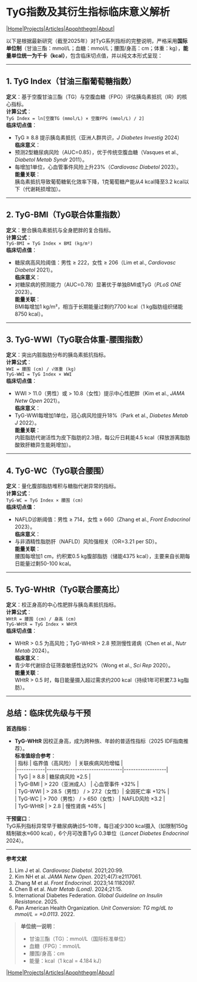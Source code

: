 # TyG指数及其衍生指标临床意义解析

|[Home](/README.md)|[Projects](/projects.md)|[Articles](/articles.md)|[Apophthegm](/apophthegm.md)|[About](/about.md)|

以下是根据最新研究（截至2025年）对TyG系列指标的完整说明，严格采用**国际单位制**（甘油三酯：mmol/L；血糖：mmol/L；腰围/身高：cm；体重：kg），**能量单位统一为千卡（kcal）**，包含临床切点值，并以纯文本形式呈现：

---

## **1. TyG Index（甘油三酯葡萄糖指数）**  
**定义**：基于空腹甘油三酯（TG）与空腹血糖（FPG）评估胰岛素抵抗（IR）的核心指标。  
**计算公式**：  
`TyG Index = ln[空腹TG (mmol/L) × 空腹FPG (mmol/L) / 2]`  
**临床切点值**：  
- TyG ≥ 8.8 提示胰岛素抵抗（亚洲人群共识，*J Diabetes Investig* 2024）  
**临床意义**：  
- 预测2型糖尿病风险（AUC=0.85），优于传统空腹血糖（Vasques et al., *Diabetol Metab Syndr* 2011）。  
- 每增加1单位，心血管事件风险上升23%（*Cardiovasc Diabetol* 2023）。  
**能量关联**：  
胰岛素抵抗导致葡萄糖氧化效率下降，1克葡萄糖产能从4 kcal降至3.2 kcal以下（代谢耗损增加）。  

---

## **2. TyG-BMI（TyG联合体重指数）**  
**定义**：整合胰岛素抵抗与全身肥胖的复合指标。  
**计算公式**：  
`TyG-BMI = TyG Index × BMI (kg/m²)`  
**临床切点值**：  
- 糖尿病高风险阈值：男性 ≥ 222，女性 ≥ 206（Lim et al., *Cardiovasc Diabetol* 2021）。  
**临床意义**：  
- 对糖尿病的预测能力（AUC=0.78）显著优于单独BMI或TyG（*PLoS ONE* 2023）。  
**能量关联**：  
BMI每增加1 kg/m²，相当于长期能量过剩约7700 kcal（1 kg脂肪组织储能8750 kcal）。  

---

## **3. TyG-WWI（TyG联合体重-腰围指数）**  
**定义**：突出内脏脂肪分布的胰岛素抵抗指标。  
**计算公式**：  
`WWI = 腰围 (cm) / √体重 (kg)`  
`TyG-WWI = TyG Index × WWI`  
**临床切点值**：  
- WWI > 11.0（男性）或 > 10.8（女性）提示中心性肥胖（Kim et al., *JAMA Netw Open* 2021）。  
**临床意义**：  
- TyG-WWI每增加1单位，冠心病风险提升18%（Park et al., *Diabetes Metab J* 2022）。  
**能量关联**：  
内脏脂肪代谢活性为皮下脂肪的2.3倍，每公斤日耗能4.5 kcal（释放游离脂肪酸致肝糖异生能耗增加）。  

---

## **4. TyG-WC（TyG联合腰围）**  
**定义**：量化腹部脂肪堆积与糖脂代谢异常的指标。  
**计算公式**：  
`TyG-WC = TyG Index × 腰围 (cm)`  
**临床切点值**：  
- NAFLD诊断阈值：男性 ≥ 714，女性 ≥ 660（Zhang et al., *Front Endocrinol* 2023）。  
**临床意义**：  
- 与非酒精性脂肪肝（NAFLD）风险强相关（OR=3.21 per SD）。  
**能量关联**：  
腰围每增加1 cm，约积累0.5 kg腹部脂肪（储能4375 kcal），主要来自长期每日能量过剩50-100 kcal。  

---

## **5. TyG-WHtR（TyG联合腰高比）**  
**定义**：校正身高的中心性肥胖与胰岛素抵抗指标。  
**计算公式**：  
`WHtR = 腰围 (cm) / 身高 (cm)`  
`TyG-WHtR = TyG Index × WHtR`  
**临床切点值**：  
- WHtR > 0.5 为高风险；TyG-WHtR > 2.8 预测慢性肾病（Chen et al., *Nutr Metab* 2024）。  
**临床意义**：  
- 青少年代谢综合征筛查敏感性达92%（Wong et al., *Sci Rep* 2020）。  
**能量关联**：  
WHtR > 0.5 时，每日能量摄入超过需求约200 kcal（持续1年可积累7.3 kg脂肪）。  

---

## **总结：临床优先级与干预**  
**首选指标**：  
- **TyG-WHtR** 因校正身高，成为跨种族、年龄的普适性指标（2025 IDF指南推荐）。  
**标准值综合参考**：  
| 指标       | 临界值（高风险）                | 关联疾病风险增幅 |  
|------------|--------------------------------|------------------|  
| TyG        | ≥ 8.8                          | 糖尿病风险 ×2.5  |  
| TyG-BMI    | > 220（亚洲成人）              | 心血管事件 +32%  |  
| TyG-WWI    | > 28.5（男性） / > 27.2（女性）| 全因死亡率 +12%  |  
| TyG-WC     | > 700（男性） / > 650（女性）  | NAFLD风险 ×3.2   |  
| TyG-WHtR   | > 2.8                          | 慢性肾病 +45%    |  

**干预窗口**：  
TyG系列指标异常早于糖尿病确诊5–10年，每日减少300 kcal摄入（如限制150g精制碳水≈600 kcal），6个月可改善TyG 0.3单位（*Lancet Diabetes Endocrinol* 2024）。

---

**参考文献**  
1. Lim J et al. *Cardiovasc Diabetol*. 2021;20:99.  
2. Kim NH et al. *JAMA Netw Open*. 2021;4(7):e2117061.  
3. Zhang M et al. *Front Endocrinol*. 2023;14:1182097.  
4. Chen B et al. *Nutr Metab (Lond)*. 2024;21:15.  
5. International Diabetes Federation. *Global Guideline on Insulin Resistance*. 2025.  
6. Pan American Health Organization. *Unit Conversion: TG mg/dL to mmol/L = ×0.0113*. 2022.  

> **单位统一说明**：  
> - 甘油三酯（TG）：mmol/L（国际标准单位）  
> - 血糖（FPG）：mmol/L  
> - 腰围/身高：cm  
> - 能量：kcal（1 kcal = 4.184 kJ）

|[Home](/README.md)|[Projects](/projects.md)|[Articles](/articles.md)|[Apophthegm](/apophthegm.md)|[About](/about.md)|